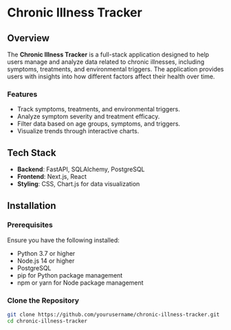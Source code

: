 # Chronic Illness Tracker

## Overview

The **Chronic Illness Tracker** is a full-stack application designed to help users manage and analyze data related to chronic illnesses, including symptoms, treatments, and environmental triggers. The application provides users with insights into how different factors affect their health over time. 

### Features

- Track symptoms, treatments, and environmental triggers.
- Analyze symptom severity and treatment efficacy.
- Filter data based on age groups, symptoms, and triggers.
- Visualize trends through interactive charts.

## Tech Stack

- **Backend**: FastAPI, SQLAlchemy, PostgreSQL
- **Frontend**: Next.js, React
- **Styling**: CSS, Chart.js for data visualization

## Installation

### Prerequisites

Ensure you have the following installed:

- Python 3.7 or higher
- Node.js 14 or higher
- PostgreSQL
- pip for Python package management
- npm or yarn for Node package management

### Clone the Repository

```bash
git clone https://github.com/yourusername/chronic-illness-tracker.git
cd chronic-illness-tracker
